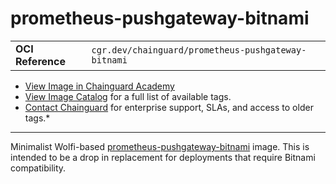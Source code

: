 <!--monopod:start-->
# prometheus-pushgateway-bitnami
| | |
| - | - |
| **OCI Reference** | `cgr.dev/chainguard/prometheus-pushgateway-bitnami` |


* [View Image in Chainguard Academy](https://edu.chainguard.dev/chainguard/chainguard-images/reference/prometheus-pushgateway-bitnami/overview/)
* [View Image Catalog](https://console.enforce.dev/images/catalog) for a full list of available tags.
* [Contact Chainguard](https://www.chainguard.dev/chainguard-images) for enterprise support, SLAs, and access to older tags.*

---
<!--monopod:end-->

Minimalist Wolfi-based [prometheus-pushgateway-bitnami]() image. This is intended to be a drop in replacement for deployments that require Bitnami compatibility.

